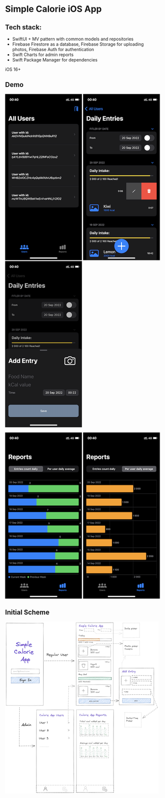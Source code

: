 # Simple Calorie iOS App

## Tech stack:

- SwiftUI + MV pattern with common models and repositories
- Firebase Firestore as a database, Firebase Storage for uploading photos, Firebase Auth for authentication
- Swift Charts for admin reports
- Swift Package Manager for dependencies

iOS 16+

## Demo

![1](https://github.com/havebeenfitz/calorie/blob/main/pics/1.PNG?raw=true)  ![2](https://github.com/havebeenfitz/calorie/blob/main/pics/2.PNG?raw=true) ![3](https://github.com/havebeenfitz/calorie/blob/main/pics/3.PNG?raw=true)


![4](https://github.com/havebeenfitz/calorie/blob/main/pics/4.PNG?raw=true)  ![5](https://github.com/havebeenfitz/calorie/blob/main/pics/5.PNG?raw=true)


## Initial Scheme

![scheme](https://github.com/havebeenfitz/calorie/blob/main/pics/SimpleCalorieOutline.png?raw=true)
